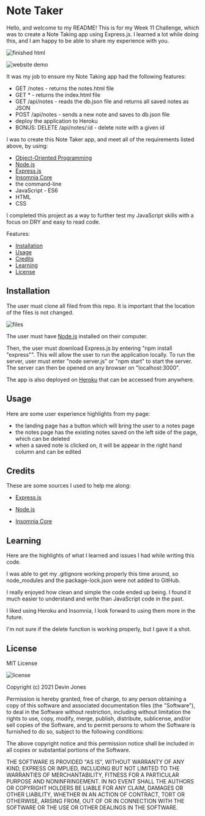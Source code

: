 # Note Taker

Hello, and welcome to my README! This is for my Week 11 Challenge, which was to create a Note Taking app using Express.js. I learned a lot while doing this, and I am happy to be able to share my experience with you.

![finished html]()

![website demo]()

It was my job to ensure my Note Taking app had the following features:

- GET /notes - returns the notes.html file
- GET * - returns the index.html file
- GET /api/notes - reads the db.json file and returns all saved notes as JSON
- POST /api/notes - sends a new note and saves to db.json file 
- deploy the application to Heroku 
- BONUS: DELETE /api/notes/:id - delete note with a given id 

I was to create this Note Taker app, and meet all of the requirements listed above, by using:

- [Object-Oriented Programming](https://en.wikipedia.org/wiki/Object-oriented_programming#:~:text=Object%2Doriented%20programming%20(OOP),(often%20known%20as%20methods).)
- [Node.js](https://nodejs.org/en/)
- [Express.js](https://expressjs.com/)
- [Insomnia Core](https://insomnia.rest/download/)
- the command-line
- JavaScript - ES6
- HTML 
- CSS

I completed this project as a way to further test my JavaScript skills with a focus on DRY and easy to read code. 

Features:

* [Installation](#installation)
* [Usage](#usage)
* [Credits](#credits)
* [Learning](#learning)
* [License](#license)

## Installation

The user must clone all filed from this repo. It is important that the location of the files is not changed. 

![files]()

The user must have [Node.js](https://nodejs.org/en/download/) installed on their computer. 

Then, the user must download Express.js by entering "npm install "express"". This will allow the user to run the application locally. To run the server, user must enter "node server.js" or "npm start" to start the server. The server can then be opened on any browser on "localhost:3000". 

The app is also deployed on [Heroku]() that can be accessed from anywhere. 

## Usage
Here are some user experience highlights from my page:

- the landing page has a button which will bring the user to a notes page
- the notes page has the existing notes saved on the left side of the page, which can be deleted
- when a saved note is clicked on, it will be appear in the right hand column and can be edited

## Credits
These are some sources I used to help me along:

- [Express.js](https://expressjs.com/)

- [Node.js](https://nodejs.org/en/download/)

- [Insomnia Core](https://insomnia.rest/download/)


## Learning
Here are the highlights of what I learned and issues I had while writing this code.

I was able to get my .gitignore working properly this time around, so node_modules and the package-lock.json were not added to GitHub. 

I really enjoyed how clean and simple the code ended up being. I found it much easier to understand and write than JavaScript code in the past. 

I liked using Heroku and Insomnia, I look forward to using them more in the future.

I'm not sure if the delete function is working properly, but I gave it a shot. 

## License
MIT License

![license](https://img.shields.io/static/v1?label=license&message=MIT&color=blueviolet)

Copyright (c) 2021 Devin Jones

Permission is hereby granted, free of charge, to any person obtaining a copy of this software and associated documentation files (the "Software"), to deal in the Software without restriction, including without limitation the rights to use, copy, modify, merge, publish, distribute, sublicense, and/or sell copies of the Software, and to permit persons to whom the Software is furnished to do so, subject to the following conditions:

The above copyright notice and this permission notice shall be included in all copies or substantial portions of the Software.

THE SOFTWARE IS PROVIDED "AS IS", WITHOUT WARRANTY OF ANY KIND, EXPRESS OR IMPLIED, INCLUDING BUT NOT LIMITED TO THE WARRANTIES OF MERCHANTABILITY, FITNESS FOR A PARTICULAR PURPOSE AND NONINFRINGEMENT. IN NO EVENT SHALL THE AUTHORS OR COPYRIGHT HOLDERS BE LIABLE FOR ANY CLAIM, DAMAGES OR OTHER LIABILITY, WHETHER IN AN ACTION OF CONTRACT, TORT OR OTHERWISE, ARISING FROM, OUT OF OR IN CONNECTION WITH THE SOFTWARE OR THE USE OR OTHER DEALINGS IN THE SOFTWARE.








